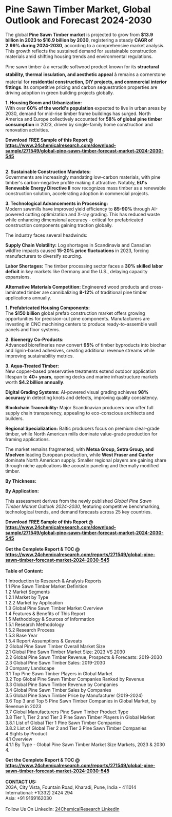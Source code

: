 <h1>Pine Sawn Timber Market, Global Outlook and Forecast 2024-2030</h1><p>The global <strong>Pine Sawn Timber market</strong> is projected to grow from <strong>$13.9 billion in 2023 to $16.9 billion by 2030</strong>, registering a steady <strong>CAGR of 2.99% during 2024-2030</strong>, according to a comprehensive market analysis. This growth reflects the sustained demand for sustainable construction materials amid shifting housing trends and environmental regulations.</p><p>Pine sawn timber â a versatile softwood product known for its <strong>structural stability, thermal insulation, and aesthetic appeal</strong> â remains a cornerstone material for <strong>residential construction, DIY projects, and commercial interior fittings</strong>. Its competitive pricing and carbon sequestration properties are driving adoption in green building projects globally.</p><p><strong>1. Housing Boom and Urbanization:</strong><br>
With over <strong>60% of the world's population</strong> expected to live in urban areas by 2030, demand for mid-rise timber frame buildings has surged. North America and Europe collectively accounted for <strong>58% of global pine timber consumption</strong> in 2023, driven by single-family home construction and renovation activities.</p><div><b>Download FREE Sample of this Report @ 
            <a href="https://www.24chemicalresearch.com/download-sample/271549/global-pine-sawn-timber-forecast-market-2024-2030-545">
            https://www.24chemicalresearch.com/download-sample/271549/global-pine-sawn-timber-forecast-market-2024-2030-545</a></b></div><br><p><strong>2. Sustainable Construction Mandates:</strong><br>
Governments are increasingly mandating low-carbon materials, with pine timber's carbon-negative profile making it attractive. Notably, <strong>EU's Renewable Energy Directive II</strong> now recognizes mass timber as a renewable construction solution, accelerating adoption in commercial projects.</p><p><strong>3. Technological Advancements in Processing:</strong><br>
Modern sawmills have improved yield efficiency to <strong>85-90%</strong> through AI-powered cutting optimization and X-ray grading. This has reduced waste while enhancing dimensional accuracy - critical for prefabricated construction components gaining traction globally.</p><p>The industry faces several headwinds:</p><p><strong>Supply Chain Volatility:</strong> Log shortages in Scandinavia and Canadian wildfire impacts caused <strong>15-20% price fluctuations</strong> in 2023, forcing manufacturers to diversify sourcing.</p><p><strong>Labor Shortages:</strong> The timber processing sector faces a <strong>30% skilled labor deficit</strong> in key markets like Germany and the U.S., delaying capacity expansions.</p><p><strong>Alternative Materials Competition:</strong> Engineered wood products and cross-laminated timber are cannibalizing <strong>8-12%</strong> of traditional pine timber applications annually.</p><p><strong>1. Prefabricated Housing Components:</strong><br>
The <strong>$150 billion</strong> global prefab construction market offers growing opportunities for precision-cut pine components. Manufacturers are investing in CNC machining centers to produce ready-to-assemble wall panels and floor systems.</p><p><strong>2. Bioenergy Co-Products:</strong><br>
Advanced biorefineries now convert <strong>95%</strong> of timber byproducts into biochar and lignin-based adhesives, creating additional revenue streams while improving sustainability metrics.</p><p><strong>3. Aqua-Treated Timber:</strong><br>
New copper-based preservative treatments extend outdoor application lifespan to <strong>40+ years</strong>, opening decks and marine infrastructure markets worth <strong>$4.2 billion annually</strong>.</p><p><strong>Digital Grading Systems:</strong> AI-powered visual grading achieves <strong>98% accuracy</strong> in detecting knots and defects, improving quality consistency.</p><p><strong>Blockchain Traceability:</strong> Major Scandinavian producers now offer full supply chain transparency, appealing to eco-conscious architects and builders.</p><p><strong>Regional Specialization:</strong> Baltic producers focus on premium clear-grade timber, while North American mills dominate value-grade production for framing applications.</p><p>The market remains fragmented, with <strong>Metsa Group, Setra Group, and Moelven</strong> leading European production, while <strong>West Fraser and Canfor</strong> dominate North American supply. Smaller regional players are gaining share through niche applications like acoustic paneling and thermally modified timber.</p><p><strong>By Thickness:</strong></p><p><strong>By Application:</strong></p><p>This assessment derives from the newly published <em>Global Pine Sawn Timber Market Outlook 2024-2030</em>, featuring competitive benchmarking, technological trends, and demand forecasts across 25 key countries.</p><div><b>Download FREE Sample of this Report @ 
            <a href="https://www.24chemicalresearch.com/download-sample/271549/global-pine-sawn-timber-forecast-market-2024-2030-545">
            https://www.24chemicalresearch.com/download-sample/271549/global-pine-sawn-timber-forecast-market-2024-2030-545</a></b></div><br><div><b>Get the Complete Report & TOC @ 
            <a href="https://www.24chemicalresearch.com/reports/271549/global-pine-sawn-timber-forecast-market-2024-2030-545">
            https://www.24chemicalresearch.com/reports/271549/global-pine-sawn-timber-forecast-market-2024-2030-545</a></b></div><br>
            <b>Table of Content:</b><p>1 Introduction to Research & Analysis Reports<br />
    1.1 Pine Sawn Timber Market Definition<br />
    1.2 Market Segments<br />
        1.2.1 Market by Type<br />
        1.2.2 Market by Application<br />
    1.3 Global Pine Sawn Timber Market Overview<br />
    1.4 Features & Benefits of This Report<br />
    1.5 Methodology & Sources of Information<br />
        1.5.1 Research Methodology<br />
        1.5.2 Research Process<br />
        1.5.3 Base Year<br />
        1.5.4 Report Assumptions & Caveats<br />
2 Global Pine Sawn Timber Overall Market Size<br />
    2.1 Global Pine Sawn Timber Market Size: 2023 VS 2030<br />
    2.2 Global Pine Sawn Timber Revenue, Prospects & Forecasts: 2019-2030<br />
    2.3 Global Pine Sawn Timber Sales: 2019-2030<br />
3 Company Landscape<br />
    3.1 Top Pine Sawn Timber Players in Global Market<br />
    3.2 Top Global Pine Sawn Timber Companies Ranked by Revenue<br />
    3.3 Global Pine Sawn Timber Revenue by Companies<br />
    3.4 Global Pine Sawn Timber Sales by Companies<br />
    3.5 Global Pine Sawn Timber Price by Manufacturer (2019-2024)<br />
    3.6 Top 3 and Top 5 Pine Sawn Timber Companies in Global Market, by Revenue in 2023<br />
    3.7 Global Manufacturers Pine Sawn Timber Product Type<br />
    3.8 Tier 1, Tier 2 and Tier 3 Pine Sawn Timber Players in Global Market<br />
        3.8.1 List of Global Tier 1 Pine Sawn Timber Companies<br />
        3.8.2 List of Global Tier 2 and Tier 3 Pine Sawn Timber Companies<br />
4 Sights by Product<br />
    4.1 Overview<br />
        4.1.1 By Type - Global Pine Sawn Timber Market Size Markets, 2023 & 2030<br />
        4.</p><div><b>Get the Complete Report & TOC @ 
            <a href="https://www.24chemicalresearch.com/reports/271549/global-pine-sawn-timber-forecast-market-2024-2030-545">
            https://www.24chemicalresearch.com/reports/271549/global-pine-sawn-timber-forecast-market-2024-2030-545</a></b></div><br><b>CONTACT US:</b><br>
            203A, City Vista, Fountain Road, Kharadi, Pune, India - 411014<br>
            International: +1(332) 2424 294<br>
            Asia: +91 9169162030 <br><br>
            Follow Us On LinkedIn: <a href="https://www.linkedin.com/company/24chemicalresearch/">24ChemicalResearch LinkedIn</a>